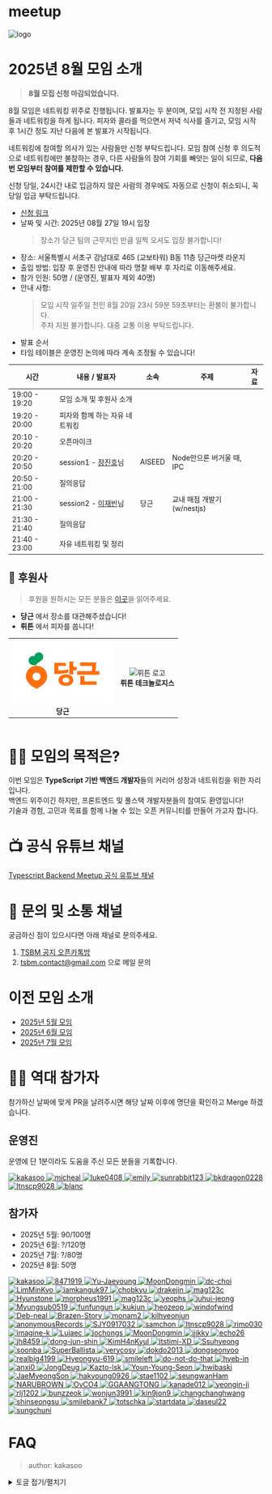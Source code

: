 # meetup

![logo](./public/logo/banner.png)

# 2025년 8월 모임 소개

> **8월 모집 신청 마감되었습니다.**

8월 모임은 네트워킹 위주로 진행됩니다. 발표자는 두 분이며, 모임 시작 전 지정된 사람들과 네트워킹을 하게 됩니다. 피자와 콜라를 먹으면서 저녁 식사를 즐기고, 모임 시작 후 1시간 정도 지난 다음에 본 발표가 시작됩니다.

네트워킹에 참여할 의사가 있는 사람들만 신청 부탁드립니다. 모임 참여 신청 후 의도적으로 네트워킹에만 불참하는 경우, 다른 사람들의 참여 기회를 빼앗는 일이 되므로, **다음 번 모임부터 참여를 제한할 수 있습니다.**

신청 당일, 24시간 내로 입금하지 않은 사람의 경우에도 자동으로 신청이 취소되니, 꼭 당일 입금 부탁드립니다.

- [신청 링크](https://event-us.kr/tsbackendmeetup/event/110058)
- 날짜 및 시간: 2025년 08월 27일 19시 입장
  > 장소가 당근 팀의 근무지인 만큼 일찍 오셔도 입장 불가합니다!
- 장소: 서울특별시 서초구 강남대로 465 (교보타워) B동 11층 당근마켓 라운지
- 출입 방법: 입장 후 운영진 안내에 따라 명찰 배부 후 자리로 이동해주세요.
- 참가 인원: 50명 / (운영진, 발표자 제외 40명)
- 안내 사항:
  > 모임 시작 일주일 전인 8월 20일 23시 59분 59초부터는 환불이 불가합니다.  
  > 주차 지원 불가합니다. 대중 교통 이용 부탁드립니다.
- 발표 순서
- 타임 테이블은 운영진 논의에 따라 계속 조정될 수 있습니다!

| 시간          | 내용 / 발표자                                                | 소속   | 주제                        | 자료 |
| ------------- | ------------------------------------------------------------ | ------ | --------------------------- | ---- |
| 19:00 - 19:20 | 모임 소개 및 후원사 소개                                     |        |                             |      |
| 19:20 - 20:00 | 피자와 함께 하는 자유 네트워킹                               |        |                             |      |
| 20:10 - 20:20 | 오픈마이크                                                   |        |                             |      |
| 20:20 - 20:50 | session1 - [장진호](https://www.linkedin.com/in/verycosy/)님 | AISEED | Node만으론 버거울 때, IPC   |      |
| 20:50 - 21:00 | 질의응답                                                     |        |                             |      |
| 21:00 - 21:30 | session2 - [이재빈](https://www.linkedin.com/in/javien/)님   | 당근   | 교내 매점 개발기 (w/nestjs) |      |
| 21:30 - 21:40 | 질의응답                                                     |        |                             |      |
| 21:40 - 23:00 | 자유 네트워킹 및 정리                                        |        |                             |      |

## 🏢 후원사

> 후원을 원하시는 모든 분들은 [이곳](https://github.com/ts-backend-meetup-ts/meetup/blob/main/CONTRIBUTING.md)을 읽어주세요.

- **당근** 에서 장소를 대관해주셨습니다!
- **뤼튼** 에서 피자를 쏩니다!

<table>
  <tr>
    <td align="center">
      <img src="./public/logo/daangn.jpg" alt="당근 로고" width="200"/><br/>
      <b>당근</b>
    </td>
    <td align="center">
      <img src="./public/logo/wrtn.png" alt="뤼튼 로고" width="200"/><br/>
      <b>뤼튼 테크놀로지스</b>
    </td>
  </tr>
</table>

<table>
  <tr>
  </tr>
</table>

# 🧑‍💻 모임의 목적은?

이번 모임은 **TypeScript 기반 백엔드 개발자**들의 커리어 성장과 네트워킹을 위한 자리입니다.  
백엔드 위주이긴 하지만, 프론트엔드 및 풀스택 개발자분들의 참여도 환영입니다!  
기술과 경험, 고민과 목표를 함께 나눌 수 있는 오픈 커뮤니티를 만들어 가고자 합니다.

# 📺 공식 유튜브 채널

[Typescript Backend Meetup 공식 유튜브 채널](https://youtube.com/@typescriptbackend)

# 💬 문의 및 소통 채널

궁금하신 점이 있으시다면 아래 채널로 문의주세요.

1. [TSBM 공지 오픈카톡방](https://open.kakao.com/o/gKXJtxEh)
2. tsbm.contact@gmail.com 으로 메일 문의

# 이전 모임 소개

- [2025년 5월 모임](./public/2505/README.md)
- [2025년 6월 모임](./public/2506/README.md)
- [2025년 7월 모임](./public/2507/README.md)

# 🧑‍💻 역대 참가자

참가하신 날짜에 맞게 PR을 날려주시면 해당 날짜 이후에 명단을 확인하고 Merge 하겠습니다.

## 운영진

운영에 단 1분이라도 도움을 주신 모든 분들을 기록합니다.

<a href="https://github.com/kakasoo" title="kakasoo">
  <img src="https://images.weserv.nl/?url=github.com/kakasoo.png&w=50&h=50&fit=cover&mask=circle&output=png" width="50" height="50" alt="kakasoo" />
</a>
<a href="https://github.com/8471919" title="micheal">
  <img src="https://images.weserv.nl/?url=github.com/8471919.png&w=50&h=50&fit=cover&mask=circle&output=png" width="50" height="50" alt="micheal" />
</a>
<a href="https://github.com/luke0408" title="luke0408">
  <img src="https://images.weserv.nl/?url=github.com/luke0408.png&w=50&h=50&fit=cover&mask=circle&output=png" width="50" height="50" alt="luke0408" />
</a>
<a href="https://github.com/emily-uiux" title="emily">
  <img src="https://images.weserv.nl/?url=github.com/emily-uiux.png&w=50&h=50&fit=cover&mask=circle&output=png" width="50" height="50" alt="emily" />
</a>
<a href="https://github.com/sunrabbit123" title="sunrabbit123">
  <img src="https://images.weserv.nl/?url=github.com/sunrabbit123.png&w=50&h=50&fit=cover&mask=circle&output=png" width="50" height="50" alt="sunrabbit123" />
</a>
<a href="https://github.com/bkdragon0228" title="bkdragon0228">
  <img src="https://images.weserv.nl/?url=github.com/bkdragon0228.png&w=50&h=50&fit=cover&mask=circle&output=png" width="50" height="50" alt="bkdragon0228" />
</a>
<a href="https://github.com/ltnscp9028" title="ltnscp9028">
  <img src="https://images.weserv.nl/?url=github.com/ltnscp9028.png&w=50&h=50&fit=cover&mask=circle&output=png" width="50" height="50" alt="ltnscp9028" />
</a>
<a href="https://github.com/yooseungmo" title="blanc">
  <img src="https://images.weserv.nl/?url=github.com/yooseungmo.png&w=50&h=50&fit=cover&mask=circle&output=png" width="50" height="50" alt="blanc" />
</a>


## 참가자

- 2025년 5월: 90/100명
- 2025년 6월: ?/120명
- 2025년 7월: ?/80명
- 2025년 8월: 50명

<a href="https://github.com/kakasoo" title="kakasoo">
  <img src="https://images.weserv.nl/?url=github.com/kakasoo.png&w=50&h=50&fit=cover&mask=circle&output=png" width="50" height="50" alt="kakasoo" />
</a>
<a href="https://github.com/8471919" title="8471919">
  <img src="https://images.weserv.nl/?url=github.com/8471919.png&w=50&h=50&fit=cover&mask=circle&output=png" width="50" height="50" alt="8471919" />
</a>
<a href="https://github.com/Yu-Jaeyoung" title="Yu-Jaeyoung">
  <img src="https://images.weserv.nl/?url=github.com/Yu-Jaeyoung.png&w=50&h=50&fit=cover&mask=circle&output=png" width="50" height="50" alt="Yu-Jaeyoung" />
</a>
<a href="https://github.com/MoonDongmin" title="MoonDongmin">
  <img src="https://images.weserv.nl/?url=github.com/MoonDongmin.png&w=50&h=50&fit=cover&mask=circle&output=png" width="50" height="50" alt="MoonDongmin" />
</a>
<a href="https://github.com/dc-choi" title="dc-choi">
  <img src="https://images.weserv.nl/?url=github.com/dc-choi.png&w=50&h=50&fit=cover&mask=circle&output=png" width="50" height="50" alt="dc-choi" />
</a>
<a href="https://github.com/LimMinKyo" title="LimMinKyo">
  <img src="https://images.weserv.nl/?url=github.com/LimMinKyo.png&w=50&h=50&fit=cover&mask=circle&output=png" width="50" height="50" alt="LimMinKyo" />
</a>
<a href="https://github.com/iamkanguk97" title="iamkanguk97">
  <img src="https://images.weserv.nl/?url=github.com/iamkanguk97.png&w=50&h=50&fit=cover&mask=circle&output=png" width="50" height="50" alt="iamkanguk97" />
</a>
<a href="https://github.com/chobkyu" title="chobkyu">
  <img src="https://images.weserv.nl/?url=github.com/chobkyu.png&w=50&h=50&fit=cover&mask=circle&output=png" width="50" height="50" alt="chobkyu" />
</a>
<a href="https://github.com/drakejin" title="drakejin">
  <img src="https://images.weserv.nl/?url=github.com/drakejin.png&w=50&h=50&fit=cover&mask=circle&output=png" width="50" height="50" alt="drakejin" />
</a>
<a href="https://github.com/mag123c" title="mag123c">
  <img src="https://images.weserv.nl/?url=github.com/mag123c.png&w=50&h=50&fit=cover&mask=circle&output=png" width="50" height="50" alt="mag123c" />
</a>
<a href="https://github.com/Hyunstone" title="Hyunstone">
  <img src="https://images.weserv.nl/?url=github.com/Hyunstone.png&w=50&h=50&fit=cover&mask=circle&output=png" width="50" height="50" alt="Hyunstone" />
</a>
<a href="https://github.com/morpheus1991" title="morpheus1991">
  <img src="https://images.weserv.nl/?url=github.com/morpheus1991.png&w=50&h=50&fit=cover&mask=circle&output=png" width="50" height="50" alt="morpheus1991" />
</a>
<a href="https://github.com/mag123c" title="mag123c">
  <img src="https://images.weserv.nl/?url=github.com/mag123c.png&w=50&h=50&fit=cover&mask=circle&output=png" width="50" height="50" alt="mag123c" />
</a>
<a href="https://github.com/yeophs" title="yeophs">
  <img src="https://images.weserv.nl/?url=github.com/yeophs.png&w=50&h=50&fit=cover&mask=circle&output=png" width="50" height="50" alt="yeophs" />
</a>
<a href="https://github.com/juhui-jeong" title="juhui-jeong">
  <img src="https://images.weserv.nl/?url=github.com/juhui-jeong.png&w=50&h=50&fit=cover&mask=circle&output=png" width="50" height="50" alt="juhui-jeong" />
</a>
<a href="https://github.com/Myungsub0519" title="Myungsub0519">
  <img src="https://images.weserv.nl/?url=github.com/Myungsub0519.png&w=50&h=50&fit=cover&mask=circle&output=png" width="50" height="50" alt="Myungsub0519" />
</a>
<a href="https://github.com/funfungun" title="funfungun">
  <img src="https://images.weserv.nl/?url=github.com/funfungun.png&w=50&h=50&fit=cover&mask=circle&output=png" width="50" height="50" alt="funfungun" />
</a>
<a href="https://github.com/kukjun" title="kukjun">
  <img src="https://images.weserv.nl/?url=github.com/kukjun.png&w=50&h=50&fit=cover&mask=circle&output=png" width="50" height="50" alt="kukjun" />
</a>
<a href="https://github.com/heozeop" title="heozeop">
  <img src="https://images.weserv.nl/?url=github.com/heozeop.png&w=50&h=50&fit=cover&mask=circle&output=png" width="50" height="50" alt="heozeop" />
</a>
<a href="https://github.com/windofwind" title="windofwind">
  <img src="https://images.weserv.nl/?url=github.com/windofwind.png&w=50&h=50&fit=cover&mask=circle&output=png" width="50" height="50" alt="windofwind" />
</a>
<a href="https://github.com/Deb-neal" title="Deb-neal">
  <img src="https://images.weserv.nl/?url=github.com/Deb-neal.png&w=50&h=50&fit=cover&mask=circle&output=png" width="50" height="50" alt="Deb-neal" />
</a>
<a href="https://github.com/Brazen-Story" title="Brazen-Story">
  <img src="https://images.weserv.nl/?url=github.com/Brazen-Story.png&w=50&h=50&fit=cover&mask=circle&output=png" width="50" height="50" alt="Brazen-Story" />
</a>
<a href="https://github.com/monam2" title="monam2">
  <img src="https://images.weserv.nl/?url=github.com/monam2.png&w=50&h=50&fit=cover&mask=circle&output=png" width="50" height="50" alt="monam2" />
</a>
<a href="https://github.com/kilhyeonjun" title="kilhyeonjun">
  <img src="https://images.weserv.nl/?url=github.com/kilhyeonjun.png&w=50&h=50&fit=cover&mask=circle&output=png" width="50" height="50" alt="kilhyeonjun" />
</a>
<a href="https://github.com/anonymousRecords" title="anonymousRecords">
  <img src="https://images.weserv.nl/?url=github.com/anonymousRecords.png&w=50&h=50&fit=cover&mask=circle&output=png" width="50" height="50" alt="anonymousRecords" />
</a>
<a href="https://github.com/SJY0917032" title="SJY0917032">
  <img src="https://images.weserv.nl/?url=github.com/SJY0917032.png&w=50&h=50&fit=cover&mask=circle&output=png" width="50" height="50" alt="SJY0917032" />
</a>
<a href="https://github.com/samchon" title="samchon">
  <img src="https://images.weserv.nl/?url=github.com/samchon.png&w=50&h=50&fit=cover&mask=circle&output=png" width="50" height="50" alt="samchon" />
</a>
<a href="https://github.com/ltnscp9028" title="ltnscp9028">
  <img src="https://images.weserv.nl/?url=github.com/ltnscp9028.png&w=50&h=50&fit=cover&mask=circle&output=png" width="50" height="50" alt="ltnscp9028" />
</a>
<a href="https://github.com/rimo030" title="rimo030">
  <img src="https://images.weserv.nl/?url=github.com/rimo030.png&w=50&h=50&fit=cover&mask=circle&output=png" width="50" height="50" alt="rimo030" />
</a>
<a href="https://github.com/imagine-k" title="imagine-k">
  <img src="https://images.weserv.nl/?url=github.com/imagine-k.png&w=50&h=50&fit=cover&mask=circle&output=png" width="50" height="50" alt="imagine-k" />
</a>
<a href="https://github.com/Lujaec" title="Lujaec">
  <img src="https://images.weserv.nl/?url=github.com/Lujaec.png&w=50&h=50&fit=cover&mask=circle&output=png" width="50" height="50" alt="Lujaec" />
</a>
<a href="https://github.com/jochongs" title="jochongs">
  <img src="https://images.weserv.nl/?url=github.com/jochongs.png&w=50&h=50&fit=cover&mask=circle&output=png" width="50" height="50" alt="jochongs" />
</a>
<a href="https://github.com/MoonDongmin" title="MoonDongmin">
  <img src="https://images.weserv.nl/?url=github.com/MoonDongmin.png&w=50&h=50&fit=cover&mask=circle&output=png" width="50" height="50" alt="MoonDongmin" />
</a>
<a href="https://github.com/jjikky" title="jjikky">
  <img src="https://images.weserv.nl/?url=github.com/jjikky.png&w=50&h=50&fit=cover&mask=circle&output=png" width="50" height="50" alt="jjikky" />
</a>
<a href="https://github.com/echo26" title="echo26">
  <img src="https://images.weserv.nl/?url=github.com/echo26.png&w=50&h=50&fit=cover&mask=circle&output=png" width="50" height="50" alt="echo26" />
</a>
<a href="https://github.com/jh8459" title="jh8459">
  <img src="https://images.weserv.nl/?url=github.com/jh8459.png&w=50&h=50&fit=cover&mask=circle&output=png" width="50" height="50" alt="jh8459" />
</a>
<a href="https://github.com/dong-jun-shin" title="dong-jun-shin">
  <img src="https://images.weserv.nl/?url=github.com/dong-jun-shin.png&w=50&h=50&fit=cover&mask=circle&output=png" width="50" height="50" alt="dong-jun-shin" />
</a>
<a href="https://github.com/KimH4nKyul" title="KimH4nKyul">
  <img src="https://images.weserv.nl/?url=github.com/KimH4nKyul.png&w=50&h=50&fit=cover&mask=circle&output=png" width="50" height="50" alt="KimH4nKyul" />
</a>
<a href="https://github.com/itstimi-XD" title="itstimi-XD">
  <img src="https://images.weserv.nl/?url=github.com/itstimi-XD.png&w=50&h=50&fit=cover&mask=circle&output=png" width="50" height="50" alt="itstimi-XD" />
</a>
<a href="https://github.com/Ssuhyeong" title="Ssuhyeong">
  <img src="https://images.weserv.nl/?url=github.com/Ssuhyeong.png&w=50&h=50&fit=cover&mask=circle&output=png" width="50" height="50" alt="Ssuhyeong" />
</a>
<a href="https://github.com/soonba" title="soonba">
  <img src="https://images.weserv.nl/?url=github.com/soonba.png&w=50&h=50&fit=cover&mask=circle&output=png" width="50" height="50" alt="soonba" />
</a>
<a href="https://github.com/SuperBallista" title="SuperBallista">
  <img src="https://images.weserv.nl/?url=github.com/SuperBallista.png&w=50&h=50&fit=cover&mask=circle&output=png" width="50" height="50" alt="SuperBallista" />
</a>
<a href="https://github.com/verycosy" title="verycosy">
  <img src="https://images.weserv.nl/?url=github.com/verycosy.png&w=50&h=50&fit=cover&mask=circle&output=png" width="50" height="50" alt="verycosy" />
</a>
<a href="https://github.com/dokdo2013" title="dokdo2013">
  <img src="https://images.weserv.nl/?url=github.com/dokdo2013.png&w=50&h=50&fit=cover&mask=circle&output=png" width="50" height="50" alt="dokdo2013" />
</a>
<a href="https://github.com/dongseonyoo" title="dongseonyoo">
  <img src="https://images.weserv.nl/?url=github.com/dongseonyoo.png&w=50&h=50&fit=cover&mask=circle&output=png" width="50" height="50" alt="dongseonyoo" />
</a>
<a href="https://github.com/realbig4199" title="realbig4199">
  <img src="https://images.weserv.nl/?url=github.com/realbig4199.png&w=50&h=50&fit=cover&mask=circle&output=png" width="50" height="50" alt="realbig4199" />
</a>
<a href="https://github.com/Hyeongyu-619" title="Hyeongyu-619">
  <img src="https://images.weserv.nl/?url=github.com/Hyeongyu-619.png&w=50&h=50&fit=cover&mask=circle&output=png" width="50" height="50" alt="Hyeongyu-619" />
</a>
<a href="https://github.com/smileleft" title="smileleft">
  <img src="https://images.weserv.nl/?url=github.com/smileleft.png&w=50&h=50&fit=cover&mask=circle&output=png" width="50" height="50" alt="smileleft" />
</a>
<a href="https://github.com/do-not-do-that" title="do-not-do-that">
  <img src="https://images.weserv.nl/?url=github.com/do-not-do-that.png&w=50&h=50&fit=cover&mask=circle&output=png" width="50" height="50" alt="do-not-do-that" />
</a>
<a href="https://github.com/hyeb-in" title="hyeb-in">
  <img src="https://images.weserv.nl/?url=github.com/hyeb-in.png&w=50&h=50&fit=cover&mask=circle&output=png" width="50" height="50" alt="hyeb-in" />
</a>
<a href="https://github.com/anxi0" title="anxi0">
  <img src="https://images.weserv.nl/?url=github.com/anxi0.png&w=50&h=50&fit=cover&mask=circle&output=png" width="50" height="50" alt="anxi0" />
</a>
<a href="https://github.com/JongDeug" title="JongDeug">
  <img src="https://images.weserv.nl/?url=github.com/JongDeug.png&w=50&h=50&fit=cover&mask=circle&output=png" width="50" height="50" alt="JongDeug" />
</a>
<a href="https://github.com/Kazto-lsk" title="Kazto-lsk">
  <img src="https://images.weserv.nl/?url=github.com/Kazto-lsk.png&w=50&h=50&fit=cover&mask=circle&output=png" width="50" height="50" alt="Kazto-lsk" />
</a>
<a href="https://github.com/Youn-Young-Seon" title="Youn-Young-Seon">
  <img src="https://images.weserv.nl/?url=github.com/Youn-Young-Seon.png&w=50&h=50&fit=cover&mask=circle&output=png" width="50" height="50" alt="Youn-Young-Seon" />
</a>
<a href="https://github.com/hwibaski" title="hwibaski">
  <img src="https://images.weserv.nl/?url=github.com/hwibaski.png&w=50&h=50&fit=cover&mask=circle&output=png" width="50" height="50" alt="hwibaski" />
</a>
<a href="https://github.com/JaeMyeongSon" title="JaeMyeongSon">
  <img src="https://images.weserv.nl/?url=github.com/JaeMyeongSon.png&w=50&h=50&fit=cover&mask=circle&output=png" width="50" height="50" alt="JaeMyeongSon" />
</a>
<a href="https://github.com/hakyoung0926" title="hakyoung0926">
  <img src="https://images.weserv.nl/?url=github.com/hakyoung0926.png&w=50&h=50&fit=cover&mask=circle&output=png" width="50" height="50" alt="hakyoung0926" />
</a>
<a href="https://github.com/stae1102" title="stae1102">
  <img src="https://images.weserv.nl/?url=github.com/stae1102.png&w=50&h=50&fit=cover&mask=circle&output=png" width="50" height="50" alt="stae1102" />
</a>
<a href="https://github.com/seungwanHam" title="seungwanHam">
  <img src="https://images.weserv.nl/?url=github.com/seungwanHam.png&w=50&h=50&fit=cover&mask=circle&output=png" width="50" height="50" alt="seungwanHam" />
</a>
<a href="https://github.com/NARUBROWN" title="NARUBROWN">
  <img src="https://images.weserv.nl/?url=github.com/NARUBROWN.png&w=50&h=50&fit=cover&mask=circle&output=png" width="50" height="50" alt="NARUBROWN" />
</a>
<a href="https://github.com/OvCO4" title="OvCO4">
  <img src="https://images.weserv.nl/?url=github.com/OvCO4.png&w=50&h=50&fit=cover&mask=circle&output=png" width="50" height="50" alt="OvCO4" />
</a>
<a href="https://github.com/GGAANGTONG" title="GGAANGTONG">
  <img src="https://images.weserv.nl/?url=github.com/GGAANGTONG.png&w=50&h=50&fit=cover&mask=circle&output=png" width="50" height="50" alt="GGAANGTONG" />
</a>
<a href="https://github.com/kanade012" title="kanade012">
  <img src="https://images.weserv.nl/?url=github.com/kanade012.png&w=50&h=50&fit=cover&mask=circle&output=png" width="50" height="50" alt="kanade012" />
</a>
<a href="https://github.com/yeongin-ji" title="yeongin-ji">
  <img src="https://images.weserv.nl/?url=github.com/yeongin-ji.png&w=50&h=50&fit=cover&mask=circle&output=png" width="50" height="50" alt="yeongin-ji" />
</a>
<a href="https://github.com/rlj1202" title="rlj1202">
  <img src="https://images.weserv.nl/?url=github.com/rlj1202.png&w=50&h=50&fit=cover&mask=circle&output=png" width="50" height="50" alt="rlj1202" />
</a>
<a href="https://github.com/bunzzeok" title="bunzzeok">
  <img src="https://images.weserv.nl/?url=github.com/bunzzeok.png&w=50&h=50&fit=cover&mask=circle&output=png" width="50" height="50" alt="bunzzeok" />
</a>
<a href="https://github.com/wonjun3991" title="wonjun3991">
  <img src="https://images.weserv.nl/?url=github.com/wonjun3991.png&w=50&h=50&fit=cover&mask=circle&output=png" width="50" height="50" alt="wonjun3991" />
</a>
<a href="https://github.com/kin9jon9" title="kin9jon9">
  <img src="https://images.weserv.nl/?url=github.com/kin9jon9.png&w=50&h=50&fit=cover&mask=circle&output=png" width="50" height="50" alt="kin9jon9" />
</a>
<a href="https://github.com/changchanghwang" title="changchanghwang">
  <img src="https://images.weserv.nl/?url=github.com/changchanghwang.png&w=50&h=50&fit=cover&mask=circle&output=png" width="50" height="50" alt="changchanghwang" />
</a>
<a href="https://github.com/shinseongsu" title="shinseongsu">
  <img src="https://images.weserv.nl/?url=github.com/shinseongsu.png&w=50&h=50&fit=cover&mask=circle&output=png" width="50" height="50" alt="shinseongsu" />
</a>
<a href="https://github.com/smilebank7" title="smilebank7">
  <img src="https://images.weserv.nl/?url=github.com/smilebank7.png&w=50&h=50&fit=cover&mask=circle&output=png" width="50" height="50" alt="smilebank7" />
</a>
<a href="https://github.com/totschka" title="totschka">
  <img src="https://images.weserv.nl/?url=github.com/totschka.png&w=50&h=50&fit=cover&mask=circle&output=png" width="50" height="50" alt="totschka" />
</a>
<a href="https://github.com/startdata" title="startdata">
  <img src="https://images.weserv.nl/?url=github.com/startdata.png&w=50&h=50&fit=cover&mask=circle&output=png" width="50" height="50" alt="startdata" />
</a>
<a href="https://github.com/daseul22" title="daseul22">
  <img src="https://images.weserv.nl/?url=github.com/daseul22.png&w=50&h=50&fit=cover&mask=circle&output=png" width="50" height="50" alt="daseul22" />
</a>
<a href="https://github.com/sungchuni" title="sungchuni">
  <img src="https://images.weserv.nl/?url=github.com/sungchuni.png&w=50&h=50&fit=cover&mask=circle&output=png" width="50" height="50" alt="sungchuni" />
</a>

# FAQ

> author: kakasoo

<details>
  <summary>토글 접기/펼치기</summary>
  <div>

## Q1. 장소가 불편했어요.

장소는 후원받아 사용하고 있습니다. 불편하셨다면 인원 대비 공간이 협소했을 가능성이 큽니다. 구체적인 불편 사항을 알려주시면 다음 모임에 참고하겠습니다.

## Q2. 발표 내용이 부족해요.

발표자는 경험과 지식을 나누기 위해 참여하며, 교육자가 아닙니다. 다소 부족하더라도 응원 부탁드리며, 앞으로 최소한의 가이드 제공을 통해 개선하겠습니다.

## Q3. 네트워킹이 어려워요.

많은 분들이 네트워킹을 어려워하지만, 용기 내어 먼저 말을 걸어보시면 서로 좋은 기회가 될 것입니다. 모임은 한 달에 한 번뿐이니 적극적으로 대화 나눠보시길 권합니다.

## Q4. 친한 사람들끼리만 대화해요.

겉보기에 친해 보이더라도 대부분은 처음 만난 경우가 많습니다. 편하게 다가가 주시면 감사하겠습니다.

## Q5. 장소 안내가 부족했어요.

안내 부족은 운영진의 책임입니다. 매번 새로운 장소를 찾다 보니 미흡한 점이 있었습니다. 재방문 시에는 더욱 정확히 안내드리겠습니다.

## Q6. 발표 자료를 미리 공유해주세요.

발표자의 준비 상황을 존중해 당일 전까지 요청하지 않습니다. 다만 발표자가 사전에 제공할 경우, 미리 공유해드리겠습니다.

## Q7. 모임 영상은 언제 올라가나요?

모임 후 영상 편집에 시간이 걸려서 보통 2-3주 내로 올라갑니다! 운영진 모두 현업자이기 떄문에 조금 오래 걸려도 양해 부탁드려요.

## Q8. 다음 모임 공지는 언제 하나요?

모임은 발표자들을 모두 섭외한 후 날짜가 결정되기 때문에 상황에 따라 다르지만 보통 모임 3주 전에는 말씀을 드립니다. 카카오톡 공지 채널에 가장 먼저 모임 소식을 공유하니 참고 바랍니다.

  </div>
</details>
